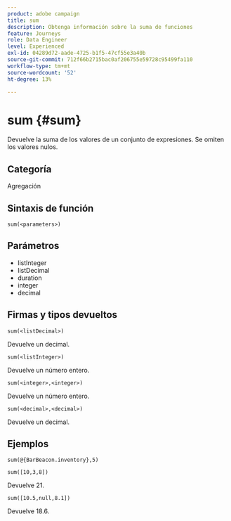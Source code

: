 ```yaml
---
product: adobe campaign
title: sum
description: Obtenga información sobre la suma de funciones
feature: Journeys
role: Data Engineer
level: Experienced
exl-id: 04289d72-aade-4725-b1f5-47cf55e3a40b
source-git-commit: 712f66b2715bac0af206755e59728c95499fa110
workflow-type: tm+mt
source-wordcount: '52'
ht-degree: 13%

---
```


# sum {#sum}

Devuelve la suma de los valores de un conjunto de expresiones. Se omiten los valores nulos.

## Categoría

Agregación

## Sintaxis de función

`sum(<parameters>)`

## Parámetros

* listInteger
* listDecimal
* duration
* integer
* decimal

## Firmas y tipos devueltos

`sum(<listDecimal>)`

Devuelve un decimal.

`sum(<listInteger>)`

Devuelve un número entero.

`sum(<integer>,<integer>)`

Devuelve un número entero.

`sum(<decimal>,<decimal>)`

Devuelve un decimal.

## Ejemplos

`sum(@{BarBeacon.inventory},5)`

`sum([10,3,8])`

Devuelve 21.

`sum([10.5,null,8.1])`

Devuelve 18.6.
